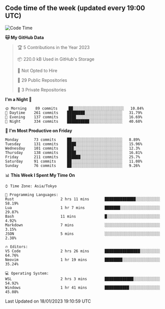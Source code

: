 ## Code time of the week (updated every 19:00 UTC)

<!--START_SECTION:waka-->
![Code Time](http://img.shields.io/badge/Code%20Time-1%2C483%20hrs%2014%20mins-blue)

**🐱 My GitHub Data** 

> 🏆 5 Contributions in the Year 2023
 > 
> 📦 220.0 kB Used in GitHub's Storage 
 > 
> 🚫 Not Opted to Hire
 > 
> 📜 29 Public Repositories 
 > 
> 🔑 3 Private Repositories  
 > 
**I'm a Night 🦉** 

```text
🌞 Morning    89 commits     ██░░░░░░░░░░░░░░░░░░░░░░░   10.84% 
🌆 Daytime    261 commits    ████████░░░░░░░░░░░░░░░░░   31.79% 
🌃 Evening    137 commits    ████░░░░░░░░░░░░░░░░░░░░░   16.69% 
🌙 Night      334 commits    ██████████░░░░░░░░░░░░░░░   40.68%

```
📅 **I'm Most Productive on Friday** 

```text
Monday       73 commits     ██░░░░░░░░░░░░░░░░░░░░░░░   8.89% 
Tuesday      131 commits    ████░░░░░░░░░░░░░░░░░░░░░   15.96% 
Wednesday    101 commits    ███░░░░░░░░░░░░░░░░░░░░░░   12.3% 
Thursday     138 commits    ████░░░░░░░░░░░░░░░░░░░░░   16.81% 
Friday       211 commits    ██████░░░░░░░░░░░░░░░░░░░   25.7% 
Saturday     91 commits     ██░░░░░░░░░░░░░░░░░░░░░░░   11.08% 
Sunday       76 commits     ██░░░░░░░░░░░░░░░░░░░░░░░   9.26%

```


📊 **This Week I Spent My Time On** 

```text
⌚︎ Time Zone: Asia/Tokyo

💬 Programming Languages: 
Rust                     2 hrs 11 mins       ██████████████░░░░░░░░░░░   58.19% 
Lua                      1 hr 7 mins         ███████░░░░░░░░░░░░░░░░░░   29.87% 
Bash                     11 mins             █░░░░░░░░░░░░░░░░░░░░░░░░   4.92% 
Markdown                 7 mins              ░░░░░░░░░░░░░░░░░░░░░░░░░   3.15% 
JSON                     5 mins              ░░░░░░░░░░░░░░░░░░░░░░░░░   2.38%

🔥 Editors: 
VS Code                  2 hrs 26 mins       ████████████████░░░░░░░░░   64.76% 
Neovim                   1 hr 19 mins        ████████░░░░░░░░░░░░░░░░░   35.24%

💻 Operating System: 
WSL                      2 hrs 3 mins        █████████████░░░░░░░░░░░░   54.92% 
Windows                  1 hr 41 mins        ███████████░░░░░░░░░░░░░░   45.08%

```


 Last Updated on 18/01/2023 19:10:59 UTC
<!--END_SECTION:waka-->